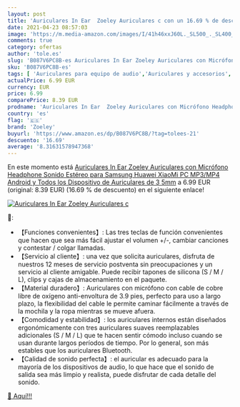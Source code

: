 ```yaml
---
layout: post
title: 'Auriculares In Ear  Zoeley Auriculares c con un 16.69 % de descuento'
date: 2021-04-23 08:57:03
image: 'https://m.media-amazon.com/images/I/41h46xxJ60L._SL500_._SL400_.jpg'
comments: true
category: ofertas
author: 'tole.es'
slug: 'B087V6PC8B-es Auriculares In Ear Zoeley Auriculares con Micrófono...'
sku: 'B087V6PC8B-es'
tags: [ 'Auriculares para equipo de audio','Auriculares y accesorios','Electrónica','android','zoeley', ]
actualPrice: 6.99 EUR
currency: EUR
price: 6.99
comparePrice: 8.39 EUR
prodname: 'Auriculares In Ear  Zoeley Auriculares con Micrófono Headphone Sonido Estéreo para Samsung  Huawei  XiaoMi  PC  MP3/MP4 Android y Todos los Dispositivo de Auriculares de 3 5mm'
country: 'es'
flag: '🇪🇸'
brand: 'Zoeley'
buyurl: 'https://www.amazon.es/dp/B087V6PC8B/?tag=tolees-21'
descuento: '16.69'
average: '8.31631578947368'
---
```


En este momento está [Auriculares In Ear  Zoeley Auriculares con Micrófono Headphone Sonido Estéreo para Samsung  Huawei  XiaoMi  PC  MP3/MP4 Android y Todos los Dispositivo de Auriculares de 3 5mm](https://www.amazon.es/dp/B087V6PC8B/?tag=tolees-21) a 6.99 EUR (original: 8.39 EUR) (16.69 %  de descuento) en el siguiente enlace!

[![Auriculares In Ear  Zoeley Auriculares c](https://m.media-amazon.com/images/I/41h46xxJ60L._SL500_._SL400_.jpg)](https://www.amazon.es/dp/B087V6PC8B/?tag=tolees-21)

🔎:

- 【Funciones convenientes】: Las tres teclas de función convenientes que hacen que sea más fácil ajustar el volumen +/-, cambiar canciones y contestar / colgar llamadas.
- 【Servicio al cliente】: una vez que solicita auriculares, disfruta de nuestros 12 meses de servicio postventa sin preocupaciones y un servicio al cliente amigable. Puede recibir tapones de silicona (S / M / L), clips y cajas de almacenamiento en el paquete.
- 【Material duradero】: Auriculares con micrófono con cable de cobre libre de oxígeno anti-envoltura de 3.9 pies, perfecto para uso a largo plazo, la flexibilidad del cable le permite caminar fácilmente a través de la mochila y la ropa mientras se mueve afuera.
- 【Comodidad y estabilidad】: los auriculares internos están diseñados ergonómicamente con tres auriculares suaves reemplazables adicionales (S / M / L) que te hacen sentir cómodo incluso cuando se usan durante largos períodos de tiempo. Por lo general, son más estables que los auriculares Bluetooth.
- 【Calidad de sonido perfecta】: el auricular es adecuado para la mayoría de los dispositivos de audio, lo que hace que el sonido de salida sea más limpio y realista, puede disfrutar de cada detalle del sonido.

[🛒 Aquí!!!](https://www.amazon.es/dp/B087V6PC8B/?tag=tolees-21)
